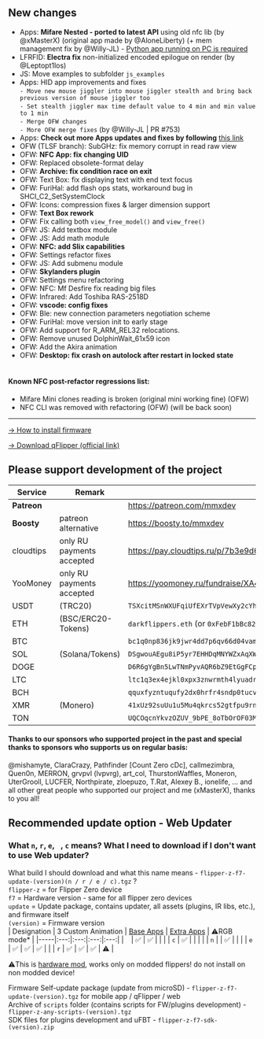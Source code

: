 ## New changes
* Apps: **Mifare Nested - ported to latest API** using old nfc lib (by @xMasterX) (original app made by @AloneLiberty) (+ mem management fix by @Willy-JL) - [Python app running on PC is required](https://github.com/AloneLiberty/FlipperNestedRecovery)
* LFRFID: **Electra fix** non-initialized encoded epilogue on render (by @Leptopt1los)
* JS: Move examples to subfolder `js_examples`
* Apps: HID app improvements and fixes<br>
`- Move new mouse jiggler into mouse jiggler stealth and bring back previous version of mouse jiggler too`<br>
`- Set stealth jiggler max time default value to 4 min and min value to 1 min`<br>
`- Merge OFW changes`<br>
`- More OFW merge fixes` (by @Willy-JL | PR #753)<br>
* Apps: **Check out more Apps updates and fixes by following** [this link](https://github.com/xMasterX/all-the-plugins/commits/dev)
* OFW (TLSF branch): SubGHz: fix memory corrupt in read raw view
* OFW: **NFC App: fix changing UID**
* OFW: Replaced obsolete-format delay
* OFW: **Archive: fix condition race on exit**
* OFW: Text Box: fix displaying text with end text focus
* OFW: FuriHal: add flash ops stats, workaround bug in SHCI_C2_SetSystemClock
* OFW: Icons: compression fixes & larger dimension support
* OFW: **Text Box rework**
* OFW: Fix calling both `view_free_model()` and `view_free()`
* OFW: JS: Add textbox module
* OFW: JS: Add math module
* OFW: **NFC: add Slix capabilities**
* OFW: Settings refactor fixes
* OFW: JS: Add submenu module
* OFW: **Skylanders plugin**
* OFW: Settings menu refactoring 
* OFW: NFC: Mf Desfire fix reading big files 
* OFW: Infrared: Add Toshiba RAS-2518D 
* OFW: **vscode: config fixes**
* OFW: Ble: new connection parameters negotiation scheme
* OFW: FuriHal: move version init to early stage 
* OFW: Add support for R_ARM_REL32 relocations.
* OFW: Remove unused DolphinWait_61x59 icon
* OFW: Add the Akira animation
* OFW: **Desktop: fix crash on autolock after restart in locked state**
<br><br>
#### Known NFC post-refactor regressions list: 
- Mifare Mini clones reading is broken (original mini working fine) (OFW)
- NFC CLI was removed with refactoring (OFW) (will be back soon)

----

[-> How to install firmware](https://github.com/DarkFlippers/unleashed-firmware/blob/dev/documentation/HowToInstall.md)

[-> Download qFlipper (official link)](https://flipperzero.one/update)

## Please support development of the project
|Service|Remark|Link/Wallet|
|-|-|-|
|**Patreon**||https://patreon.com/mmxdev|
|**Boosty**|patreon alternative|https://boosty.to/mmxdev|
|cloudtips|only RU payments accepted|https://pay.cloudtips.ru/p/7b3e9d65|
|YooMoney|only RU payments accepted|https://yoomoney.ru/fundraise/XA49mgQLPA0.221209|
|USDT|(TRC20)|`TSXcitMSnWXUFqiUfEXrTVpVewXy2cYhrs`|
|ETH|(BSC/ERC20-Tokens)|`darkflippers.eth` (or `0xFebF1bBc8229418FF2408C07AF6Afa49152fEc6a`)|
|BTC||`bc1q0np836jk9jwr4dd7p6qv66d04vamtqkxrecck9`|
|SOL|(Solana/Tokens)|`DSgwouAEgu8iP5yr7EHHDqMNYWZxAqXWsTEeqCAXGLj8`|
|DOGE||`D6R6gYgBn5LwTNmPyvAQR6bZ9EtGgFCpvv`|
|LTC||`ltc1q3ex4ejkl0xpx3znwrmth4lyuadr5qgv8tmq8z9`|
|BCH||`qquxfyzntuqufy2dx0hrfr4sndp0tucvky4sw8qyu3`|
|XMR|(Monero)| `41xUz92suUu1u5Mu4qkrcs52gtfpu9rnZRdBpCJ244KRHf6xXSvVFevdf2cnjS7RAeYr5hn9MsEfxKoFDRSctFjG5fv1Mhn`|
|TON||`UQCOqcnYkvzOZUV_9bPE_8oTbOrOF03MnF-VcJyjisTZmsxa`|

#### Thanks to our sponsors who supported project in the past and special thanks to sponsors who supports us on regular basis:
@mishamyte, ClaraCrazy, Pathfinder [Count Zero cDc], callmezimbra, Quen0n, MERRON, grvpvl (lvpvrg), art_col, ThurstonWaffles, Moneron, UterGrooll, LUCFER, Northpirate, zloepuzo, T.Rat, Alexey B., ionelife, ...
and all other great people who supported our project and me (xMasterX), thanks to you all!


## **Recommended update option - Web Updater**

### What `n`, `r`, `e`, ` `, `c` means? What I need to download if I don't want to use Web updater?
What build I should download and what this name means - `flipper-z-f7-update-(version)(n / r / e / c).tgz` ? <br>
`flipper-z` = for Flipper Zero device<br>
`f7` = Hardware version - same for all flipper zero devices<br>
`update` = Update package, contains updater, all assets (plugins, IR libs, etc.), and firmware itself<br>
`(version)` = Firmware version<br>
| Designation | 3 Custom Animation | [Base Apps](https://github.com/xMasterX/all-the-plugins#default-pack) | [Extra Apps](https://github.com/xMasterX/all-the-plugins#extra-pack) | ⚠️RGB mode* |
|-----|:---:|:---:|:---:|:---:|
| ` ` | ✅ | ✅ |  |  |
| `c` | ✅ |  |  |  |
| `n` |  | ✅ |  |  |
| `e` | ✅ | ✅ | ✅ |  |
| `r` | ✅ | ✅ | ✅ | ⚠️ |

⚠️This is [hardware mod](https://github.com/quen0n/flipperzero-firmware-rgb#readme), works only on modded flippers! do not install on non modded device!

Firmware Self-update package (update from microSD) - `flipper-z-f7-update-(version).tgz` for mobile app / qFlipper / web<br>
Archive of `scripts` folder (contains scripts for FW/plugins development) - `flipper-z-any-scripts-(version).tgz`<br>
SDK files for plugins development and uFBT - `flipper-z-f7-sdk-(version).zip`




